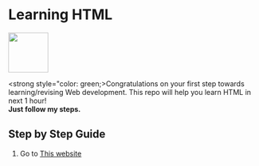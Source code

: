 # Learning HTML
<img src="http://pixelartmaker-data-78746291193.nyc3.digitaloceanspaces.com/image/506be14633f06ad.png" height ="80px">

<strong style="color: green;>Congratulations on your first step towards learning/revising  Web development. This repo will help you learn HTML in next 1 hour!</strong>
<br>
<strong>Just follow my steps.</strong>

## Step by Step Guide

1. Go to [This website](https://developer.mozilla.org/en-US/docs/Web/HTML)
